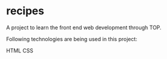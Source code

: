 # recipes
A project to learn the front end web development through TOP.

Following technologies are being used in this project:

HTML
CSS
